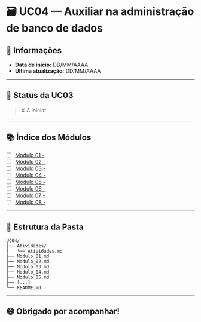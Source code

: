 # 🗃️ UC04 — Auxiliar na administração de banco de dados

## 📅 Informações
- **Data de início:** DD/MM/AAAA
- **Última atualização:** DD/MM/AAAA

---

## 📌 Status da UC03
> ⏳ A iniciar

---

## 📚 Índice dos Módulos

- [ ] [Módulo 01 - ](./)
- [ ] [Módulo 02 - ](./)
- [ ] [Módulo 03 - ](./)
- [ ] [Módulo 04 - ](./)
- [ ] [Módulo 05 - ](./)
- [ ] [Módulo 06 - ](./)
- [ ] [Módulo 07 - ](./)
- [ ] [Módulo 08 - ](./)

---

## 📁 Estrutura da Pasta

```
UC04/
├── Atividades/
|   └── Atividades.md
├── Modulo_01.md
├── Modulo_02.md
├── Modulo_03.md
├── Modulo_04.md
├── Modulo_05.md
├── [...]
└── README.md
```

---

## 😄 Obrigado por acompanhar!